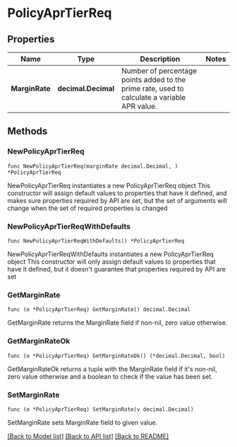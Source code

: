 # PolicyAprTierReq

## Properties

Name | Type | Description | Notes
------------ | ------------- | ------------- | -------------
**MarginRate** | **decimal.Decimal** | Number of percentage points added to the prime rate, used to calculate a variable APR value. | 

## Methods

### NewPolicyAprTierReq

`func NewPolicyAprTierReq(marginRate decimal.Decimal, ) *PolicyAprTierReq`

NewPolicyAprTierReq instantiates a new PolicyAprTierReq object
This constructor will assign default values to properties that have it defined,
and makes sure properties required by API are set, but the set of arguments
will change when the set of required properties is changed

### NewPolicyAprTierReqWithDefaults

`func NewPolicyAprTierReqWithDefaults() *PolicyAprTierReq`

NewPolicyAprTierReqWithDefaults instantiates a new PolicyAprTierReq object
This constructor will only assign default values to properties that have it defined,
but it doesn't guarantee that properties required by API are set

### GetMarginRate

`func (o *PolicyAprTierReq) GetMarginRate() decimal.Decimal`

GetMarginRate returns the MarginRate field if non-nil, zero value otherwise.

### GetMarginRateOk

`func (o *PolicyAprTierReq) GetMarginRateOk() (*decimal.Decimal, bool)`

GetMarginRateOk returns a tuple with the MarginRate field if it's non-nil, zero value otherwise
and a boolean to check if the value has been set.

### SetMarginRate

`func (o *PolicyAprTierReq) SetMarginRate(v decimal.Decimal)`

SetMarginRate sets MarginRate field to given value.



[[Back to Model list]](../README.md#documentation-for-models) [[Back to API list]](../README.md#documentation-for-api-endpoints) [[Back to README]](../README.md)


